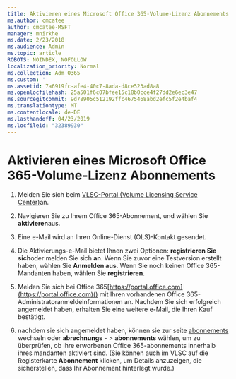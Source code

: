 ```yaml
---
title: Aktivieren eines Microsoft Office 365-Volume-Lizenz Abonnements
ms.author: cmcatee
author: cmcatee-MSFT
manager: mnirkhe
ms.date: 2/23/2018
ms.audience: Admin
ms.topic: article
ROBOTS: NOINDEX, NOFOLLOW
localization_priority: Normal
ms.collection: Adm_O365
ms.custom: ''
ms.assetid: 7a6919fc-afe4-40c7-8ada-d8ce523ad8a8
ms.openlocfilehash: 25a501f6c07bfee15c18b0cce4f27dd2e6ec3e47
ms.sourcegitcommit: 9d78905c512192ffc4675468abd2efc5f2e4baf4
ms.translationtype: MT
ms.contentlocale: de-DE
ms.lasthandoff: 04/23/2019
ms.locfileid: "32389930"
---
```

# <a name="activating-a-microsoft-office-365-volume-license-subscription"></a>Aktivieren eines Microsoft Office 365-Volume-Lizenz Abonnements

1. Melden Sie sich beim [VLSC-Portal (Volume Licensing Service Center)](http://go.microsoft.com/fwlink/p/?LinkId=329762)an.
    
2. Navigieren Sie zu Ihrem Office 365-Abonnement, und wählen Sie **aktivieren**aus.
    
3. Eine e-Mail wird an Ihren Online-Dienst (OLS)-Kontakt gesendet.
    
4. Die Aktivierungs-e-Mail bietet Ihnen zwei Optionen: **registrieren Sie sich**oder melden Sie sich **an**. Wenn Sie zuvor eine Testversion erstellt haben, wählen Sie **Anmelden aus**. Wenn Sie noch keinen Office 365-Mandanten haben, wählen Sie **registrieren**.
    
5. Melden Sie sich bei Office 365[https://portal.office.com](https://portal.office.com)() mit Ihren vorhandenen Office 365-Administratoranmeldeinformationen an. Nachdem Sie sich erfolgreich angemeldet haben, erhalten Sie eine weitere e-Mail, die Ihren Kauf bestätigt.
    
6. nachdem sie sich angemeldet haben, können sie zur seite [abonnements](https://go.microsoft.com/fwlink/p/?linkid=842054) wechseln oder **abrechnungs**  - \> **abonnements** wählen, um zu überprüfen, ob ihre erworbenen Office 365-abonnements innerhalb ihres mandanten aktiviert sind. (Sie können auch im VLSC auf die Registerkarte **Abonnement** klicken, um Details anzuzeigen, die sicherstellen, dass Ihr Abonnement hinterlegt wurde.) 
    

